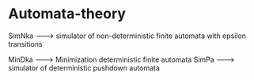 # Automata-theory
SimNka ---> simulator of non-deterministic finite
            automata with epsilon transitions

MinDka ---> Minimization deterministic finite automata
SimPa ---> simulator of deterministic pushdown automata  
